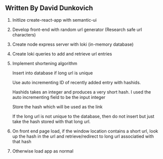 ## Written By David Dunkovich

1. Initlize create-react-app with semantic-ui
2. Develop front-end with random url generator (Research safe url characters)
3. Create node express server with loki (in-memory database)
4. Create loki queries to add and retrieve url entries
5. Implement shortening algorithm 

   Insert into database if long url is unique
   
   Use auto incrementing ID of recently added entry with hashids. 
   
   Hashids takes an integer and produces a very short hash. I used the auto
   incrementing field to be the input integer
   
   Store the hash which will be used as the link
   
   If the long url is not unique to the database, then do not insert but just
   take the hash stored with that long url.
   
6. On front end page load, if the window location contains a short url, look up
the hash in the url and retrieve/redirect to long url associatied with that hash
7. Otherwise load app as normal
